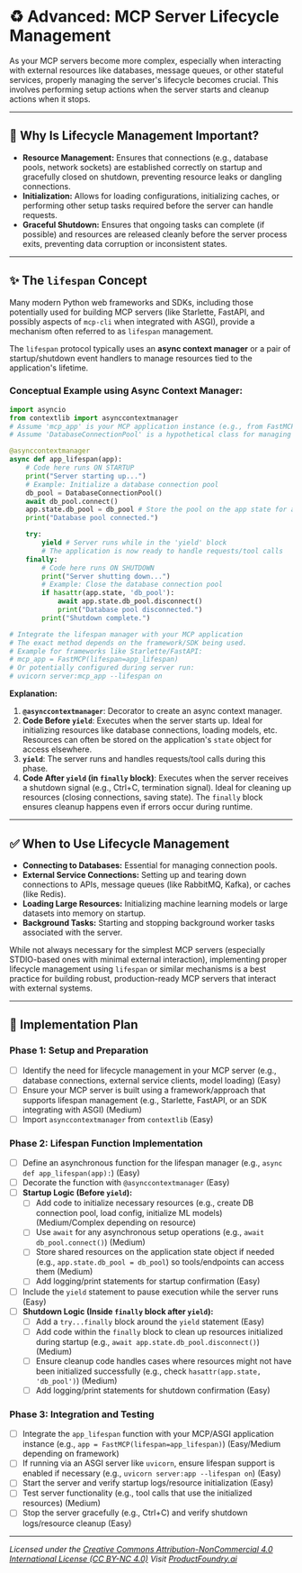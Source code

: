 # ♻️ Advanced: MCP Server Lifecycle Management

As your MCP servers become more complex, especially when interacting with external resources like databases, message queues, or other stateful services, properly managing the server's lifecycle becomes crucial. This involves performing setup actions when the server starts and cleanup actions when it stops.

---

## 🤔 Why Is Lifecycle Management Important?

- **Resource Management:** Ensures that connections (e.g., database pools, network sockets) are established correctly on startup and gracefully closed on shutdown, preventing resource leaks or dangling connections.
- **Initialization:** Allows for loading configurations, initializing caches, or performing other setup tasks required before the server can handle requests.
- **Graceful Shutdown:** Ensures that ongoing tasks can complete (if possible) and resources are released cleanly before the server process exits, preventing data corruption or inconsistent states.

---

## ✨ The `lifespan` Concept

Many modern Python web frameworks and SDKs, including those potentially used for building MCP servers (like Starlette, FastAPI, and possibly aspects of `mcp-cli` when integrated with ASGI), provide a mechanism often referred to as `lifespan` management.

The `lifespan` protocol typically uses an **async context manager** or a pair of startup/shutdown event handlers to manage resources tied to the application's lifetime.

### Conceptual Example using Async Context Manager:

```python
import asyncio
from contextlib import asynccontextmanager
# Assume 'mcp_app' is your MCP application instance (e.g., from FastMCP or similar)
# Assume 'DatabaseConnectionPool' is a hypothetical class for managing DB connections

@asynccontextmanager
async def app_lifespan(app):
    # Code here runs ON STARTUP
    print("Server starting up...")
    # Example: Initialize a database connection pool
    db_pool = DatabaseConnectionPool()
    await db_pool.connect()
    app.state.db_pool = db_pool # Store the pool on the app state for access in tools
    print("Database pool connected.")

    try:
        yield # Server runs while in the 'yield' block
        # The application is now ready to handle requests/tool calls
    finally:
        # Code here runs ON SHUTDOWN
        print("Server shutting down...")
        # Example: Close the database connection pool
        if hasattr(app.state, 'db_pool'):
            await app.state.db_pool.disconnect()
            print("Database pool disconnected.")
        print("Shutdown complete.")

# Integrate the lifespan manager with your MCP application
# The exact method depends on the framework/SDK being used.
# Example for frameworks like Starlette/FastAPI:
# mcp_app = FastMCP(lifespan=app_lifespan)
# Or potentially configured during server run:
# uvicorn server:mcp_app --lifespan on
```

**Explanation:**

1.  **`@asynccontextmanager`**: Decorator to create an async context manager.
2.  **Code Before `yield`**: Executes when the server starts up. Ideal for initializing resources like database connections, loading models, etc. Resources can often be stored on the application's `state` object for access elsewhere.
3.  **`yield`**: The server runs and handles requests/tool calls during this phase.
4.  **Code After `yield` (in `finally` block)**: Executes when the server receives a shutdown signal (e.g., Ctrl+C, termination signal). Ideal for cleaning up resources (closing connections, saving state). The `finally` block ensures cleanup happens even if errors occur during runtime.

---

## ✅ When to Use Lifecycle Management

- **Connecting to Databases:** Essential for managing connection pools.
- **External Service Connections:** Setting up and tearing down connections to APIs, message queues (like RabbitMQ, Kafka), or caches (like Redis).
- **Loading Large Resources:** Initializing machine learning models or large datasets into memory on startup.
- **Background Tasks:** Starting and stopping background worker tasks associated with the server.

While not always necessary for the simplest MCP servers (especially STDIO-based ones with minimal external interaction), implementing proper lifecycle management using `lifespan` or similar mechanisms is a best practice for building robust, production-ready MCP servers that interact with external systems.

---

## 📝 Implementation Plan

### Phase 1: Setup and Preparation
- [ ] Identify the need for lifecycle management in your MCP server (e.g., database connections, external service clients, model loading) (Easy)
- [ ] Ensure your MCP server is built using a framework/approach that supports lifespan management (e.g., Starlette, FastAPI, or an SDK integrating with ASGI) (Medium)
- [ ] Import `asynccontextmanager` from `contextlib` (Easy)

### Phase 2: Lifespan Function Implementation
- [ ] Define an asynchronous function for the lifespan manager (e.g., `async def app_lifespan(app):`) (Easy)
- [ ] Decorate the function with `@asynccontextmanager` (Easy)
- [ ] **Startup Logic (Before `yield`):**
    - [ ] Add code to initialize necessary resources (e.g., create DB connection pool, load config, initialize ML models) (Medium/Complex depending on resource)
    - [ ] Use `await` for any asynchronous setup operations (e.g., `await db_pool.connect()`) (Medium)
    - [ ] Store shared resources on the application state object if needed (e.g., `app.state.db_pool = db_pool`) so tools/endpoints can access them (Medium)
    - [ ] Add logging/print statements for startup confirmation (Easy)
- [ ] Include the `yield` statement to pause execution while the server runs (Easy)
- [ ] **Shutdown Logic (Inside `finally` block after `yield`):**
    - [ ] Add a `try...finally` block around the `yield` statement (Easy)
    - [ ] Add code within the `finally` block to clean up resources initialized during startup (e.g., `await app.state.db_pool.disconnect()`) (Medium)
    - [ ] Ensure cleanup code handles cases where resources might not have been initialized successfully (e.g., check `hasattr(app.state, 'db_pool')`) (Medium)
    - [ ] Add logging/print statements for shutdown confirmation (Easy)

### Phase 3: Integration and Testing
- [ ] Integrate the `app_lifespan` function with your MCP/ASGI application instance (e.g., `app = FastMCP(lifespan=app_lifespan)`) (Easy/Medium depending on framework)
- [ ] If running via an ASGI server like `uvicorn`, ensure lifespan support is enabled if necessary (e.g., `uvicorn server:app --lifespan on`) (Easy)
- [ ] Start the server and verify startup logs/resource initialization (Easy)
- [ ] Test server functionality (e.g., tool calls that use the initialized resources) (Medium)
- [ ] Stop the server gracefully (e.g., Ctrl+C) and verify shutdown logs/resource cleanup (Easy)

---
*Licensed under the [Creative Commons Attribution-NonCommercial 4.0 International License (CC BY-NC 4.0)](https://creativecommons.org/licenses/by-nc/4.0/)*
*Visit [ProductFoundry.ai](https://productfoundry.ai)*
